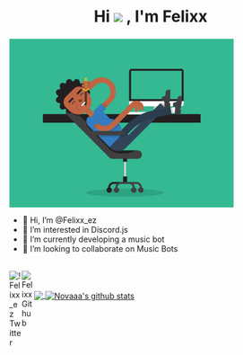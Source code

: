 <h1 align="center">Hi <img src="https://media.giphy.com/media/hvRJCLFzcasrR4ia7z/giphy.gif" width="25px"> , I'm Felixx</h1>
<h3 align="center"> </h3>

<img align="center" alt="Coding_Gif" src="5eKX.gif?raw=true" width="400" height="300" />

- 👋 Hi, I’m @Felixx_ez
- 👀 I’m interested in Discord.js
- 🌱 I’m currently developing a music bot
- 💞️ I’m looking to collaborate on Music Bots

<br/>
<a href="https://discord.com/users/852846761109225482">
 <img align="left" alt="!  Felixx_ez Twitter" width="22px" src="https://cdn.jsdelivr.net/npm/simple-icons@v3/icons/twitter.svg" />
</a>
<a href="https://github.com/NovaaaKing/">
<img align ="left" alt="Felixx Github" width="22px" src ="https://cdn.jsdelivr.net/npm/simple-icons@v3/icons/github.svg" />
</a>
<br/> <br/> 


<a href="https://github.com/Felixx">
  <img align="center" src="https://github-readme-stats.vercel.app/api/top-langs/?username=NovaaaKing&theme=light&hide_langs_below=1" />
</a>
<a href="https://github.com/Felixx">
 <img align="center" src="https://github-readme-stats.vercel.app/api?username=NovaaaKing&show_icons=true&theme=light&line_height=27" alt="Novaaa's github stats"/>


<!---
Felixx/Felixx is a ✨ special ✨ repository because its `README.md` (this file) appears on your GitHub profile.
You can click the Preview link to take a look at your changes.
--->
